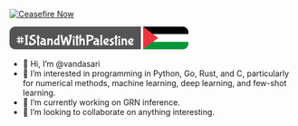 [![Ceasefire Now](https://badge.techforpalestine.org/default)](https://techforpalestine.org/learn-more)

[![StandWithPalestineBadge](https://raw.githubusercontent.com/saedyousef/StandWithPalestine/main/badges/flat/IStandWithPalestine.svg)](https://techforpalestine.org/learn-more)

- 👋 Hi, I’m @vandasari
- 👀 I’m interested in programming in Python, Go, Rust, and C, particularly for numerical methods, machine learning, deep learning, and few-shot learning.
- 🌱 I’m currently working on GRN inference. 
- 💞️ I’m looking to collaborate on anything interesting. 

<!---
vandasari/vandasari is a ✨ special ✨ repository because its `README.md` (this file) appears on your GitHub profile.
You can click the Preview link to take a look at your changes.
--->
